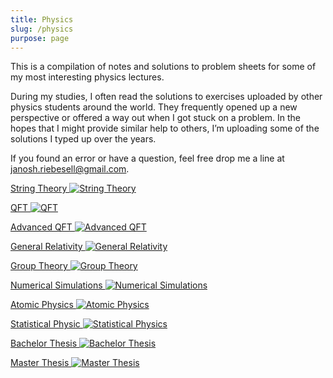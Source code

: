 ```yaml
---
title: Physics
slug: /physics
purpose: page
---
```


This is a compilation of notes and solutions to problem sheets for some of my most interesting physics lectures.

During my studies, I often read the solutions to exercises uploaded by other physics students around the world. They frequently opened up a new perspective or offered a way out when I got stuck on a problem. In the hopes that I might provide similar help to others, I’m uploading some of the solutions I typed up over the years.

If you found an error or have a question, feel free drop me a line at [janosh.riebesell@gmail.com](mailto:janosh.riebesell@gmail.com).

<div class="grid">

[String Theory ![String Theory](images/string-theory.png)](/physics/string-theory)

[QFT ![QFT](images/qft.png)](/physics/qft)

[Advanced QFT ![Advanced QFT](images/advanced-qft.png)](/physics/advanced-qft)

[General Relativity ![General Relativity](images/general-relativity.png)](/physics/general-relativity)

[Group Theory ![Group Theory](images/group-theory.png)](/physics/group-theory)

[Numerical Simulations ![Numerical Simulations](images/numerical-simulations.png)](/physics/numerical-simulations)

[Atomic Physics ![Atomic Physics](images/atomic-physics.png)](/physics/atomic-physics)

[Statistical Physic ![Statistical Physics](images/statistical-physics.png)](/physics/statistical-physics)

[Bachelor Thesis ![Bachelor Thesis](images/bachelor-thesis.png)](/physics/bachelor-thesis)

[Master Thesis ![Master Thesis](images/master-thesis.png)](/physics/master-thesis)

</div>
